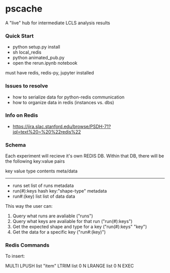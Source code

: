 # pscache
A "live" hub for intermediate LCLS analysis results 

### Quick Start
* python setup.py install
* sh local_redis
* python animated_pub.py
* open the rerun.ipynb notebook

must have redis, redis-py, jupyter installed

### Issues to resolve
* how to serialize data for python-redis communication
* how to organize data in redis (instances vs. dbs)

### Info on Redis
* https://jira.slac.stanford.edu/browse/PSDH-71?jql=text%20~%20%22redis%22

### Schema

Each experiment will recieve it's own REDIS DB. Within that
DB, there will be the following key:value pairs


   key        value type      contents        meta/data
   ---        ----------      --------        ---------
-  runs              set    list of runs       metadata
-  run(#):keys      hash    key:"shape-type"   metadata
-  run#:(key)       list    list of data           data

This way the user can:

1. Query what runs are avaliable ("runs")
2. Query what keys are avaliable for that run ("run(#):keys")
3. Get the expected shape and type for a key ("run(#):keys" "key")
4. Get the data for a specific key ("run#:(key)")


### Redis Commands

To insert:

MULTI
LPUSH  list "item"
LTRIM  list 0 N
LRANGE list 0 N
EXEC




